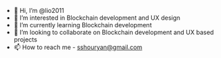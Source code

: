 - 👋 Hi, I’m @lio2011
- 👀 I’m interested in Blockchain development and UX design
- 🌱 I’m currently learning Blockchain development
- 💞️ I’m looking to collaborate on Blockchain development and UX based projects
- 📫 How to reach me - sshouryan@gmail.com 

<!---
lio2011/lio2011 is a ✨ special ✨ repository because its `README.md` (this file) appears on your GitHub profile.
You can click the Preview link to take a look at your changes.
--->
